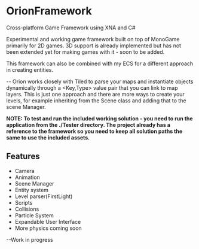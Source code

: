 # OrionFramework
Cross-platform Game Framework using XNA and C#

Experimental and working game framework built on top of MonoGame primarily for 2D games.
3D support is already implemented but has not been extended yet for making games with it - soon to be added.

This framework can also be combined with my ECS for a different approach in creating entities.

-- Orion works closely with Tiled to parse your maps and instantiate objects dynamically through a <Key,Type> value pair that you can link to map layers.
This is just one approach and there are more ways to create your levels, for example inheriting from the Scene class and adding that to the scene Manager.

**NOTE: To test and run the included working solution - you need to run the application from the ./Tester directory.
The project already has a reference to the framework so you need to keep all solution paths the same to use the included assets.**

## Features ##
* Camera
* Animation
* Scene Manager
* Entity system
* Level parser(FirstLight)
* Scripts
* Collisions
* Particle System
* Expandable User Interface
* More physics coming soon

--Work in progress
